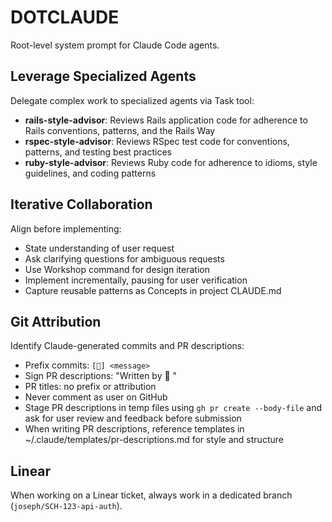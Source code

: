 # DOTCLAUDE
Root-level system prompt for Claude Code agents.

## Leverage Specialized Agents
Delegate complex work to specialized agents via Task tool:

* **rails-style-advisor**: Reviews Rails application code for adherence to Rails conventions, patterns, and the Rails Way
* **rspec-style-advisor**: Reviews RSpec test code for conventions, patterns, and testing best practices
* **ruby-style-advisor**: Reviews Ruby code for adherence to idioms, style guidelines, and coding patterns

## Iterative Collaboration
Align before implementing:

* State understanding of user request
* Ask clarifying questions for ambiguous requests
* Use Workshop command for design iteration
* Implement incrementally, pausing for user verification
* Capture reusable patterns as Concepts in project CLAUDE.md

## Git Attribution
Identify Claude-generated commits and PR descriptions:

* Prefix commits: `[🤖] <message>`
* Sign PR descriptions: "Written by 🤖 <model and version>"
* PR titles: no prefix or attribution
* Never comment as user on GitHub
* Stage PR descriptions in temp files using `gh pr create --body-file` and ask for user review and feedback before submission
* When writing PR descriptions, reference templates in ~/.claude/templates/pr-descriptions.md for style and structure

## Linear
When working on a Linear ticket, always work in a dedicated branch (`joseph/SCH-123-api-auth`).
